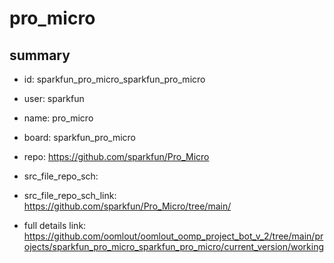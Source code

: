 # pro_micro
 
## summary 
* id: sparkfun_pro_micro_sparkfun_pro_micro
* user: sparkfun
* name: pro_micro
* board: sparkfun_pro_micro
* repo: https://github.com/sparkfun/Pro_Micro



* src_file_repo_sch: 
* src_file_repo_sch_link: https://github.com/sparkfun/Pro_Micro/tree/main/
* full details link: https://github.com/oomlout/oomlout_oomp_project_bot_v_2/tree/main/projects/sparkfun_pro_micro_sparkfun_pro_micro/current_version/working  








